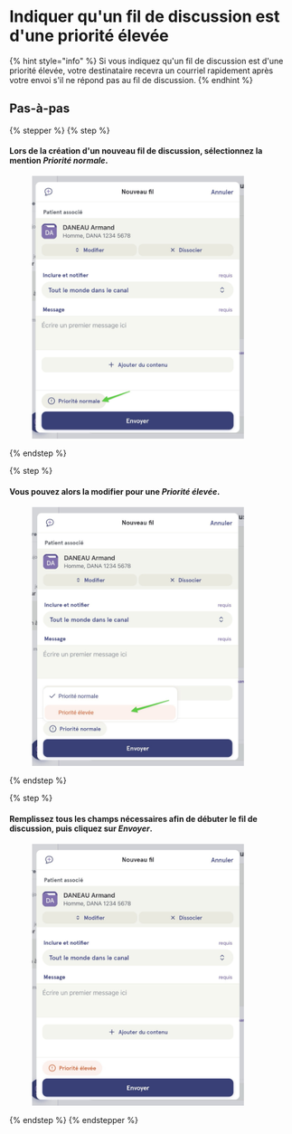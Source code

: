 # Indiquer qu'un fil de discussion est d'une priorité élevée

{% hint style="info" %}
Si vous indiquez qu'un fil de discussion est d'une priorité élevée, votre destinataire recevra un courriel rapidement après votre envoi s'il ne répond pas au fil de discussion.
{% endhint %}

## Pas-à-pas

{% stepper %}
{% step %}
#### Lors de la création d'un nouveau fil de discussion, sélectionnez la mention _Priorité normale_.

<div align="left"><figure><img src="../../.gitbook/assets/Indiquer quun fil de discussion est dune priorité élevée - Step 1.jpeg" alt="" width="375"><figcaption></figcaption></figure></div>
{% endstep %}

{% step %}
#### Vous pouvez alors la modifier pour une _Priorité élevée_.

<div align="left"><figure><img src="../../.gitbook/assets/Indiquer quun fil de discussion est dune priorité élevée - Step 2.jpeg" alt="" width="375"><figcaption></figcaption></figure></div>
{% endstep %}

{% step %}
#### Remplissez tous les champs nécessaires afin de débuter le fil de discussion, puis cliquez sur _Envoyer_.

<div align="left"><figure><img src="../../.gitbook/assets/Indiquer quun fil de discussion est dune priorité élevée - Step 3.jpeg" alt="" width="375"><figcaption></figcaption></figure></div>
{% endstep %}
{% endstepper %}
